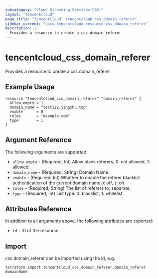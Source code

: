 ```yaml
---
subcategory: "Cloud Streaming Services(CSS)"
layout: "tencentcloud"
page_title: "TencentCloud: tencentcloud_css_domain_referer"
sidebar_current: "docs-tencentcloud-resource-css_domain_referer"
description: |-
  Provides a resource to create a css domain_referer
---
```


# tencentcloud_css_domain_referer

Provides a resource to create a css domain_referer

## Example Usage

```hcl
resource "tencentcloud_css_domain_referer" "domain_referer" {
  allow_empty = 1
  domain_name = "test122.jingxhu.top"
  enable      = 0
  rules       = "example.com"
  type        = 1
}
```

## Argument Reference

The following arguments are supported:

* `allow_empty` - (Required, Int) Allow blank referers, 0: not allowed, 1: allowed.
* `domain_name` - (Required, String) Domain Name.
* `enable` - (Required, Int) Whether to enable the referer blacklist authentication of the current domain name,`0`: off, `1`: on.
* `rules` - (Required, String) The list of referers to; separate.
* `type` - (Required, Int) List type: 0: blacklist, 1: whitelist.

## Attributes Reference

In addition to all arguments above, the following attributes are exported:

* `id` - ID of the resource.



## Import

css domain_referer can be imported using the id, e.g.

```
terraform import tencentcloud_css_domain_referer.domain_referer domainName
```

